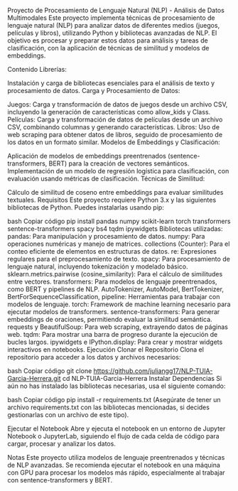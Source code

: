 Proyecto de Procesamiento de Lenguaje Natural (NLP) - Análisis de Datos Multimodales
Este proyecto implementa técnicas de procesamiento de lenguaje natural (NLP) para analizar datos de diferentes medios (juegos, películas y libros), utilizando Python y bibliotecas avanzadas de NLP. El objetivo es procesar y preparar estos datos para análisis y tareas de clasificación, con la aplicación de técnicas de similitud y modelos de embeddings.

Contenido
Librerías:

Instalación y carga de bibliotecas esenciales para el análisis de texto y procesamiento de datos.
Carga y Procesamiento de Datos:

Juegos: Carga y transformación de datos de juegos desde un archivo CSV, incluyendo la generación de características como allow_kids y Class.
Películas: Carga y transformación de datos de películas desde un archivo CSV, combinando columnas y generando características.
Libros: Uso de web scraping para obtener datos de libros, seguido de procesamiento de los datos en un formato similar.
Modelos de Embeddings y Clasificación:

Aplicación de modelos de embeddings preentrenados (sentence-transformers, BERT) para la creación de vectores semánticos.
Implementación de un modelo de regresión logística para clasificación, con evaluación usando métricas de clasificación.
Técnicas de Similitud:

Cálculo de similitud de coseno entre embeddings para evaluar similitudes textuales.
Requisitos
Este proyecto requiere Python 3.x y las siguientes bibliotecas de Python. Puedes instalarlas usando pip:

bash
Copiar código
pip install pandas numpy scikit-learn torch transformers sentence-transformers spacy bs4 tqdm ipywidgets
Bibliotecas utilizadas:
pandas: Para manipulación y procesamiento de datos.
numpy: Para operaciones numéricas y manejo de matrices.
collections (Counter): Para el conteo eficiente de elementos en estructuras de datos.
re: Expresiones regulares para el preprocesamiento de texto.
spacy: Para procesamiento de lenguaje natural, incluyendo tokenización y modelado básico.
sklearn.metrics.pairwise (cosine_similarity): Para el cálculo de similitudes entre vectores.
transformers: Para modelos de lenguaje preentrenados, como BERT y pipelines de NLP.
AutoTokenizer, AutoModel, BertTokenizer, BertForSequenceClassification, pipeline: Herramientas para trabajar con modelos de lenguaje.
torch: Framework de machine learning necesario para ejecutar modelos de transformers.
sentence-transformers: Para generar embeddings de oraciones, permitiendo evaluar la similitud semántica.
requests y BeautifulSoup: Para web scraping, extrayendo datos de páginas web.
tqdm: Para mostrar una barra de progreso durante la ejecución de bucles largos.
ipywidgets e IPython.display: Para crear y mostrar widgets interactivos en notebooks.
Ejecución
Clonar el Repositorio
Clona el repositorio para acceder a los datos y archivos necesarios:

bash
Copiar código
git clone https://github.com/juliangg17/NLP-TUIA-Garcia-Herrera.git
cd NLP-TUIA-Garcia-Herrera
Instalar Dependencias Si aún no has instalado las bibliotecas necesarias, usa el siguiente comando:

bash
Copiar código
pip install -r requirements.txt
(Asegúrate de tener un archivo requirements.txt con las bibliotecas mencionadas, si decides gestionarlas con un archivo de este tipo).

Ejecutar el Notebook Abre y ejecuta el notebook en un entorno de Jupyter Notebook o JupyterLab, siguiendo el flujo de cada celda de código para cargar, procesar y analizar los datos.

Notas
Este proyecto utiliza modelos de lenguaje preentrenados y técnicas de NLP avanzadas. Se recomienda ejecutar el notebook en una máquina con GPU para procesar los modelos más rápido, especialmente al trabajar con sentence-transformers y BERT.
